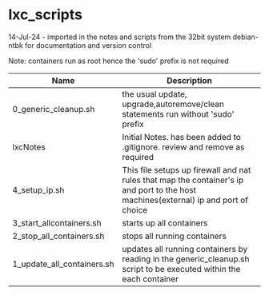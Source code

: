 # lxc_scripts

14-Jul-24 - imported in the notes and scripts from the 32bit system debian-ntbk for documentation and version control

Note: containers run as root hence the 'sudo' prefix is not required  

Name|Description  
------------------------|-----------------------  
0_generic_cleanup.sh|the usual update, upgrade,autoremove/clean statements run without 'sudo' prefix  
lxcNotes|Initial Notes. has been added to .gitignore. review and remove as required  
4_setup_ip.sh|This file setups up firewall and nat rules that map the container's ip and port to the host machines(external) ip and port of choice  
3_start_allcontainers.sh|starts up all containers  
2_stop_all_containers.sh|stops all running containers  
1_update_all_containers.sh|updates all running containers by reading in the generic_cleanup.sh script to be executed within the each container   
